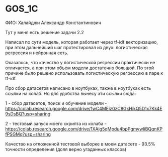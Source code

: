 # GOS_1C

ФИО: Халайджи Александр Константинович

Тут у меня есть решение задачи 2.2

Написал по сути модель, которая работает через tf-idf векторизацию, при этом дальнейший шаг протестировал из двух: логистическая регрессия и нейронная сеть.

Оказалось, что качество у логистической регрессии практически не отличается, а при этом объем модели достаточно большой. По этой причине было решено использовать логистическую регрессию в паре к tf-idf.

Про сбор датасетов написано в ноутбуках, также в ноутбуках есть ссылки на колаб. Но для удобства вынесу эти ссылки сюда:

1 - сбор датасетов, поиск и обучение модели - https://colab.research.google.com/drive/1wC4MEiz0zC8GkHikQ5D1x7Kk4E9sDsBQ?usp=sharing

2 - тестовый запуск моего скрипта из колаба - https://colab.research.google.com/drive/1XAjg5qMpdu4bpPgmywliBQqnKPfPSGMq?usp=sharing

Качество на отложенной тестовой выборке в моем датасете - 93.5% точности определения (доля верно угаданных классов)
